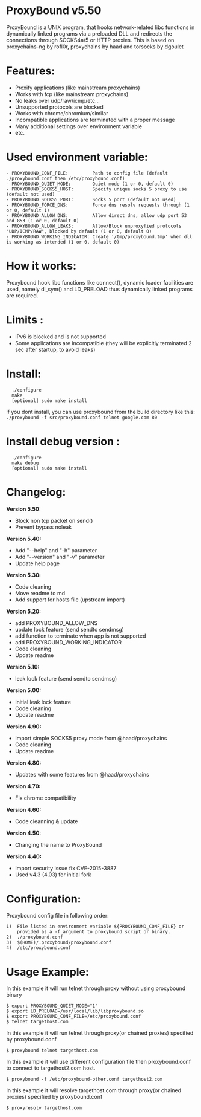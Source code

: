 ProxyBound v5.50
================

ProxyBound is a UNIX program, that hooks network-related libc functions in dynamically linked programs via a preloaded DLL and redirects the connections through SOCKS4a/5 or HTTP proxies. This is based on  proxychains-ng by rofl0r, proxychains by haad and torsocks by dgoulet
  
Features:
=========

- Proxify applications (like mainstream proxychains)
- Works with tcp (like mainstream proxychains)
- No leaks over udp/raw/icmp/etc...
- Unsupported protocols are blocked
- Works with chrome/chromium/similar 
- Incompatible applications are terminated with a proper message
- Many additional settings over environment variable
- etc.

Used environment variable:
==========================

```
- PROXYBOUND_CONF_FILE:         Path to config file (default ./proxybound.conf then /etc/proxybound.conf)
- PROXYBOUND_QUIET_MODE:        Quiet mode (1 or 0, default 0)
- PROXYBOUND_SOCKS5_HOST:       Specify unique socks 5 proxy to use (default not used)
- PROXYBOUND_SOCKS5_PORT:       Socks 5 port (default not used)
- PROXYBOUND_FORCE_DNS:         Force dns resolv requests through (1 or 0, default 1)
- PROXYBOUND_ALLOW_DNS:         Allow direct dns, allow udp port 53 and 853 (1 or 0, default 0)
- PROXYBOUND_ALLOW_LEAKS:       Allow/Block unproxyfied protocols "UDP/ICMP/RAW", blocked by default (1 or 0, default 0)
- PROXYBOUND_WORKING_INDICATOR: Create '/tmp/proxybound.tmp' when dll is working as intended (1 or 0, default 0)
```

How it works:
=============

Proxybound hook libc functions like connect(), dynamic loader facilities are used, namely dl_sym() and LD_PRELOAD thus dynamically linked programs are required.
  
Limits : 
========

- IPv6 is blocked and is not supported
- Some applications are incompatible (they will be explicitly terminated 2 sec after startup, to avoid leaks)

Install:
========

```
  ./configure
  make
  [optional] sudo make install
```

if you dont install, you can use proxybound from the build directory like this: `./proxybound -f src/proxybound.conf telnet google.com 80`

Install debug version :
=======================

```
  ./configure
  make debug
  [optional] sudo make install
```

Changelog:
==========

**Version 5.50:**

- Block non tcp packet on send()
- Prevent bypass noleak

**Version 5.40:**

- Add "--help" and "-h" parameter
- Add "--version" and "-v" parameter
- Update help page

**Version 5.30:**

- Code cleaning
- Move readme to md
- Add support for hosts file (upstream import)

**Version 5.20:**

- add PROXYBOUND_ALLOW_DNS
- update lock feature (send sendto sendmsg)
- add function to terminate when app is not supported
- add PROXYBOUND_WORKING_INDICATOR
- Code cleaning
- Update readme 

**Version 5.10:**

- leak lock feature (send sendto sendmsg)

**Version 5.00:**

- Initial leak lock feature
- Code cleaning
- Update readme 

**Version 4.90:**

- Import simple SOCKS5 proxy mode from @haad/proxychains
- Code cleaning
- Update readme 

**Version 4.80:**

- Updates with some features from @haad/proxychains

**Version 4.70:**

- Fix chrome compatibility

**Version 4.60:**

- Code cleanning & update

**Version 4.50:**

- Changing the name to ProxyBound

**Version 4.40:**

- Import security issue fix CVE-2015-3887 
- Used v4.3 (4.03) for initial fork

Configuration:
==============

Proxybound config file in following order:

```
1)	File listed in environment variable ${PROXYBOUND_CONF_FILE} or
    provided as a -f argument to proxybound script or binary.
2)	./proxybound.conf
3)	$(HOME)/.proxybound/proxybound.conf
4)	/etc/proxybound.conf
```

Usage Example:
==============

In this example it will run telnet through proxy without using proxybound binary

```
$ export PROXYBOUND_QUIET_MODE="1"
$ export LD_PRELOAD=/usr/local/lib/libproxybound.so
$ export PROXYBOUND_CONF_FILE=/etc/proxybound.conf
$ telnet targethost.com
```

In this example it will run telnet through proxy(or chained proxies) specified by proxybound.conf

```
$ proxybound telnet targethost.com
```

In this example it will use different configuration file then proxybound.conf to connect to targethost2.com host.

```
$ proxybound -f /etc/proxybound-other.conf targethost2.com
```

In this example it will resolve targethost.com through proxy(or chained proxies) specified by proxybound.conf

```
$ proxyresolv targethost.com
```
